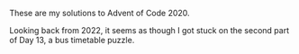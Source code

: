 These are my solutions to Advent of Code 2020.

Looking back from 2022, it seems as though I got stuck on the second part of Day 13,
a bus timetable puzzle.